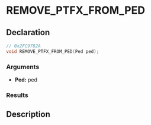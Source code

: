 # REMOVE_PTFX_FROM_PED

## Declaration
```cpp
// 0x2FC9782A
void REMOVE_PTFX_FROM_PED(Ped ped);
```

### Arguments
- **Ped:** ped

### Results

## Description
